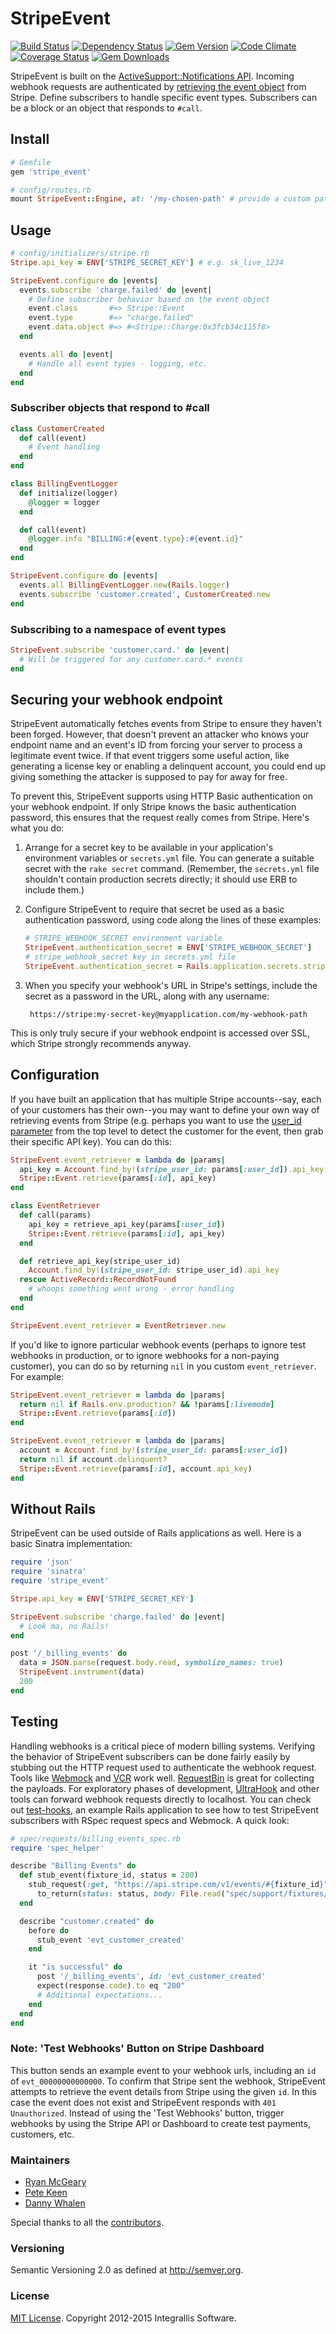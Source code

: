 # StripeEvent

[![Build Status](https://secure.travis-ci.org/integrallis/stripe_event.svg)](http://travis-ci.org/integrallis/stripe_event)
[![Dependency Status](https://gemnasium.com/integrallis/stripe_event.svg)](https://gemnasium.com/integrallis/stripe_event)
[![Gem Version](https://badge.fury.io/rb/stripe_event.svg)](http://badge.fury.io/rb/stripe_event)
[![Code Climate](https://codeclimate.com/github/integrallis/stripe_event.svg)](https://codeclimate.com/github/integrallis/stripe_event)
[![Coverage Status](https://coveralls.io/repos/integrallis/stripe_event/badge.svg)](https://coveralls.io/r/integrallis/stripe_event)
[![Gem Downloads](https://img.shields.io/gem/dt/stripe_event.svg)](https://rubygems.org/gems/stripe_event)

StripeEvent is built on the [ActiveSupport::Notifications API](http://api.rubyonrails.org/classes/ActiveSupport/Notifications.html). Incoming webhook requests are authenticated by [retrieving the event object](https://stripe.com/docs/api?lang=ruby#retrieve_event) from Stripe. Define subscribers to handle specific event types. Subscribers can be a block or an object that responds to `#call`.

## Install

```ruby
# Gemfile
gem 'stripe_event'
```

```ruby
# config/routes.rb
mount StripeEvent::Engine, at: '/my-chosen-path' # provide a custom path
```

## Usage

```ruby
# config/initializers/stripe.rb
Stripe.api_key = ENV['STRIPE_SECRET_KEY'] # e.g. sk_live_1234

StripeEvent.configure do |events|
  events.subscribe 'charge.failed' do |event|
    # Define subscriber behavior based on the event object
    event.class       #=> Stripe::Event
    event.type        #=> "charge.failed"
    event.data.object #=> #<Stripe::Charge:0x3fcb34c115f8>
  end

  events.all do |event|
    # Handle all event types - logging, etc.
  end
end
```

### Subscriber objects that respond to #call

```ruby
class CustomerCreated
  def call(event)
    # Event handling
  end
end

class BillingEventLogger
  def initialize(logger)
    @logger = logger
  end

  def call(event)
    @logger.info "BILLING:#{event.type}:#{event.id}"
  end
end
```

```ruby
StripeEvent.configure do |events|
  events.all BillingEventLogger.new(Rails.logger)
  events.subscribe 'customer.created', CustomerCreated.new
end
```

### Subscribing to a namespace of event types

```ruby
StripeEvent.subscribe 'customer.card.' do |event|
  # Will be triggered for any customer.card.* events
end
```

## Securing your webhook endpoint

StripeEvent automatically fetches events from Stripe to ensure they haven't been forged. However, that doesn't prevent an attacker who knows your endpoint name and an event's ID from forcing your server to process a legitimate event twice. If that event triggers some useful action, like generating a license key or enabling a delinquent account, you could end up giving something the attacker is supposed to pay for away for free.

To prevent this, StripeEvent supports using HTTP Basic authentication on your webhook endpoint. If only Stripe knows the basic authentication password, this ensures that the request really comes from Stripe. Here's what you do:

1. Arrange for a secret key to be available in your application's environment variables or `secrets.yml` file. You can generate a suitable secret with the `rake secret` command. (Remember, the `secrets.yml` file shouldn't contain production secrets directly; it should use ERB to include them.)

2. Configure StripeEvent to require that secret be used as a basic authentication password, using code along the lines of these examples:

    ```ruby
    # STRIPE_WEBHOOK_SECRET environment variable
    StripeEvent.authentication_secret = ENV['STRIPE_WEBHOOK_SECRET']
    # stripe_webhook_secret key in secrets.yml file
    StripeEvent.authentication_secret = Rails.application.secrets.stripe_webhook_secret
    ```

3. When you specify your webhook's URL in Stripe's settings, include the secret as a password in the URL, along with any username:

        https://stripe:my-secret-key@myapplication.com/my-webhook-path

This is only truly secure if your webhook endpoint is accessed over SSL, which Stripe strongly recommends anyway.

## Configuration

If you have built an application that has multiple Stripe accounts--say, each of your customers has their own--you may want to define your own way of retrieving events from Stripe (e.g. perhaps you want to use the [user_id parameter](https://stripe.com/docs/connect/authentication#webhooks) from the top level to detect the customer for the event, then grab their specific API key). You can do this:

```ruby
StripeEvent.event_retriever = lambda do |params|
  api_key = Account.find_by!(stripe_user_id: params[:user_id]).api_key
  Stripe::Event.retrieve(params[:id], api_key)
end
```

```ruby
class EventRetriever
  def call(params)
    api_key = retrieve_api_key(params[:user_id])
    Stripe::Event.retrieve(params[:id], api_key)
  end

  def retrieve_api_key(stripe_user_id)
    Account.find_by!(stripe_user_id: stripe_user_id).api_key
  rescue ActiveRecord::RecordNotFound
    # whoops something went wrong - error handling
  end
end

StripeEvent.event_retriever = EventRetriever.new
```

If you'd like to ignore particular webhook events (perhaps to ignore test webhooks in production, or to ignore webhooks for a non-paying customer), you can do so by returning `nil` in you custom `event_retriever`. For example:

```ruby
StripeEvent.event_retriever = lambda do |params|
  return nil if Rails.env.production? && !params[:livemode]
  Stripe::Event.retrieve(params[:id])
end
```

```ruby
StripeEvent.event_retriever = lambda do |params|
  account = Account.find_by!(stripe_user_id: params[:user_id])
  return nil if account.delinquent?
  Stripe::Event.retrieve(params[:id], account.api_key)
end
```

## Without Rails

StripeEvent can be used outside of Rails applications as well. Here is a basic Sinatra implementation:

```ruby
require 'json'
require 'sinatra'
require 'stripe_event'

Stripe.api_key = ENV['STRIPE_SECRET_KEY']

StripeEvent.subscribe 'charge.failed' do |event|
  # Look ma, no Rails!
end

post '/_billing_events' do
  data = JSON.parse(request.body.read, symbolize_names: true)
  StripeEvent.instrument(data)
  200
end
```

## Testing

Handling webhooks is a critical piece of modern billing systems. Verifying the behavior of StripeEvent subscribers can be done fairly easily by stubbing out the HTTP request used to authenticate the webhook request. Tools like [Webmock](https://github.com/bblimke/webmock) and [VCR](https://github.com/vcr/vcr) work well. [RequestBin](http://requestb.in/) is great for collecting the payloads. For exploratory phases of development, [UltraHook](http://www.ultrahook.com/) and other tools can forward webhook requests directly to localhost. You can check out [test-hooks](https://github.com/invisiblefunnel/test-hooks), an example Rails application to see how to test StripeEvent subscribers with RSpec request specs and Webmock. A quick look:

```ruby
# spec/requests/billing_events_spec.rb
require 'spec_helper'

describe "Billing Events" do
  def stub_event(fixture_id, status = 200)
    stub_request(:get, "https://api.stripe.com/v1/events/#{fixture_id}").
      to_return(status: status, body: File.read("spec/support/fixtures/#{fixture_id}.json"))
  end

  describe "customer.created" do
    before do
      stub_event 'evt_customer_created'
    end

    it "is successful" do
      post '/_billing_events', id: 'evt_customer_created'
      expect(response.code).to eq "200"
      # Additional expectations...
    end
  end
end
```

### Note: 'Test Webhooks' Button on Stripe Dashboard

This button sends an example event to your webhook urls, including an `id` of `evt_00000000000000`. To confirm that Stripe sent the webhook, StripeEvent attempts to retrieve the event details from Stripe using the given `id`. In this case the event does not exist and StripeEvent responds with `401 Unauthorized`. Instead of using the 'Test Webhooks' button, trigger webhooks by using the Stripe API or Dashboard to create test payments, customers, etc.

### Maintainers

* [Ryan McGeary](https://github.com/rmm5t)
* [Pete Keen](https://github.com/peterkeen)
* [Danny Whalen](https://github.com/invisiblefunnel)

Special thanks to all the [contributors](https://github.com/integrallis/stripe_event/graphs/contributors).

### Versioning

Semantic Versioning 2.0 as defined at <http://semver.org>.

### License

[MIT License](https://github.com/integrallis/stripe_event/blob/master/LICENSE.md). Copyright 2012-2015 Integrallis Software.
